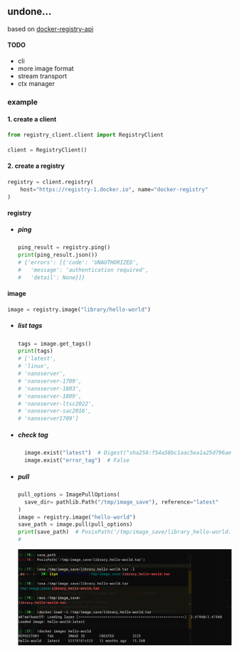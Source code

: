 ## undone...

based on [docker-registry-api](https://docs.docker.com/registry/spec/api/#detail)

#### TODO

- cli
- more image format
- stream transport
- ctx manager

### example

#### 1. create a client

```python
from registry_client.client import RegistryClient

client = RegistryClient()
```

#### 2. create a registry

```python
registry = client.registry(
    host="https://registry-1.docker.io", name="docker-registry"
)
```

#### registry

- ##### ping
    ```python
    ping_result = registry.ping()
    print(ping_result.json())
    # {'errors': [{'code': 'UNAUTHORIZED',
    #   'message': 'authentication required',
    #   'detail': None}]}
    ```

#### image

```python
image = registry.image("library/hello-world")
```

- ##### list tags

    ```python
    tags = image.get_tags()
    print(tags)
    # ['latest',
    # 'linux',
    # 'nanoserver',
    # 'nanoserver-1709',
    # 'nanoserver-1803',
    # 'nanoserver-1809',
    # 'nanoserver-ltsc2022',
    # 'nanoserver-sac2016',
    # 'nanoserver1709']
    ```
- ##### check tag
  ```python
    image.exist("latest")  # Digest("sha256:f54a58bc1aac5ea1a25d796ae155dc228b3f0e11d046ae276b39c4bf2f13d8c4")
    image.exist("error_tag")  # False
  ```
- ##### pull
  ```python
  pull_options = ImagePullOptions(
    save_dir= pathlib.Path("/tmp/image_save"), reference="latest"
  )
  image = registry.image("hello-world")
  save_path = image.pull(pull_options)
  print(save_path)  # PosixPath('/tmp/image_save/library_hello-world.tar')
  # 
  ```
  ![pull_image](docs/images/pull_image.png)